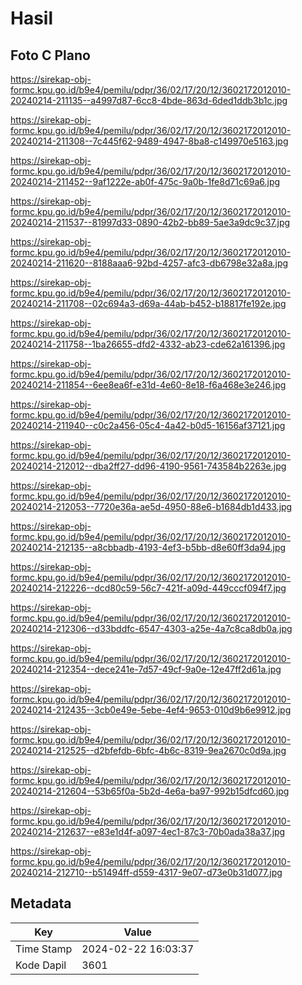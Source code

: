 # Hasil

## Foto C Plano

https://sirekap-obj-formc.kpu.go.id/b9e4/pemilu/pdpr/36/02/17/20/12/3602172012010-20240214-211135--a4997d87-6cc8-4bde-863d-6ded1ddb3b1c.jpg

https://sirekap-obj-formc.kpu.go.id/b9e4/pemilu/pdpr/36/02/17/20/12/3602172012010-20240214-211308--7c445f62-9489-4947-8ba8-c149970e5163.jpg

https://sirekap-obj-formc.kpu.go.id/b9e4/pemilu/pdpr/36/02/17/20/12/3602172012010-20240214-211452--9af1222e-ab0f-475c-9a0b-1fe8d71c69a6.jpg

https://sirekap-obj-formc.kpu.go.id/b9e4/pemilu/pdpr/36/02/17/20/12/3602172012010-20240214-211537--81997d33-0890-42b2-bb89-5ae3a9dc9c37.jpg

https://sirekap-obj-formc.kpu.go.id/b9e4/pemilu/pdpr/36/02/17/20/12/3602172012010-20240214-211620--8188aaa6-92bd-4257-afc3-db6798e32a8a.jpg

https://sirekap-obj-formc.kpu.go.id/b9e4/pemilu/pdpr/36/02/17/20/12/3602172012010-20240214-211708--02c694a3-d69a-44ab-b452-b18817fe192e.jpg

https://sirekap-obj-formc.kpu.go.id/b9e4/pemilu/pdpr/36/02/17/20/12/3602172012010-20240214-211758--1ba26655-dfd2-4332-ab23-cde62a161396.jpg

https://sirekap-obj-formc.kpu.go.id/b9e4/pemilu/pdpr/36/02/17/20/12/3602172012010-20240214-211854--6ee8ea6f-e31d-4e60-8e18-f6a468e3e246.jpg

https://sirekap-obj-formc.kpu.go.id/b9e4/pemilu/pdpr/36/02/17/20/12/3602172012010-20240214-211940--c0c2a456-05c4-4a42-b0d5-16156af37121.jpg

https://sirekap-obj-formc.kpu.go.id/b9e4/pemilu/pdpr/36/02/17/20/12/3602172012010-20240214-212012--dba2ff27-dd96-4190-9561-743584b2263e.jpg

https://sirekap-obj-formc.kpu.go.id/b9e4/pemilu/pdpr/36/02/17/20/12/3602172012010-20240214-212053--7720e36a-ae5d-4950-88e6-b1684db1d433.jpg

https://sirekap-obj-formc.kpu.go.id/b9e4/pemilu/pdpr/36/02/17/20/12/3602172012010-20240214-212135--a8cbbadb-4193-4ef3-b5bb-d8e60ff3da94.jpg

https://sirekap-obj-formc.kpu.go.id/b9e4/pemilu/pdpr/36/02/17/20/12/3602172012010-20240214-212226--dcd80c59-56c7-421f-a09d-449cccf094f7.jpg

https://sirekap-obj-formc.kpu.go.id/b9e4/pemilu/pdpr/36/02/17/20/12/3602172012010-20240214-212306--d33bddfc-6547-4303-a25e-4a7c8ca8db0a.jpg

https://sirekap-obj-formc.kpu.go.id/b9e4/pemilu/pdpr/36/02/17/20/12/3602172012010-20240214-212354--dece241e-7d57-49cf-9a0e-12e47ff2d61a.jpg

https://sirekap-obj-formc.kpu.go.id/b9e4/pemilu/pdpr/36/02/17/20/12/3602172012010-20240214-212435--3cb0e49e-5ebe-4ef4-9653-010d9b6e9912.jpg

https://sirekap-obj-formc.kpu.go.id/b9e4/pemilu/pdpr/36/02/17/20/12/3602172012010-20240214-212525--d2bfefdb-6bfc-4b6c-8319-9ea2670c0d9a.jpg

https://sirekap-obj-formc.kpu.go.id/b9e4/pemilu/pdpr/36/02/17/20/12/3602172012010-20240214-212604--53b65f0a-5b2d-4e6a-ba97-992b15dfcd60.jpg

https://sirekap-obj-formc.kpu.go.id/b9e4/pemilu/pdpr/36/02/17/20/12/3602172012010-20240214-212637--e83e1d4f-a097-4ec1-87c3-70b0ada38a37.jpg

https://sirekap-obj-formc.kpu.go.id/b9e4/pemilu/pdpr/36/02/17/20/12/3602172012010-20240214-212710--b51494ff-d559-4317-9e07-d73e0b31d077.jpg


## Metadata

| Key        | Value               |
| ---------- | ------------------- |
| Time Stamp | 2024-02-22 16:03:37 |
| Kode Dapil | 3601                |



